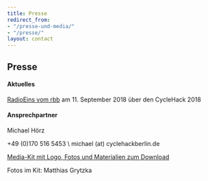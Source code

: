 ```yaml
---
title: Presse
redirect_from:
- "/presse-und-media/"
- "/presse/"
layout: contact
---
```


## Presse

#### Aktuelles

[RadioEins vom rbb](https://www.radioeins.de/programm/sendungen/der_schoene_morgen/rad/cyclehack-berlin.html) am 11. September 2018 über den CycleHack 2018


#### Ansprechpartner

Michael Hörz 

+49 (0)170 516 5453 \\
michael (at) cyclehackberlin.de

[Media-Kit mit Logo, Fotos und Materialien zum Download](/downloads/pressekit_cyclehack_2018.zip)

Fotos im Kit: Matthias Grytzka